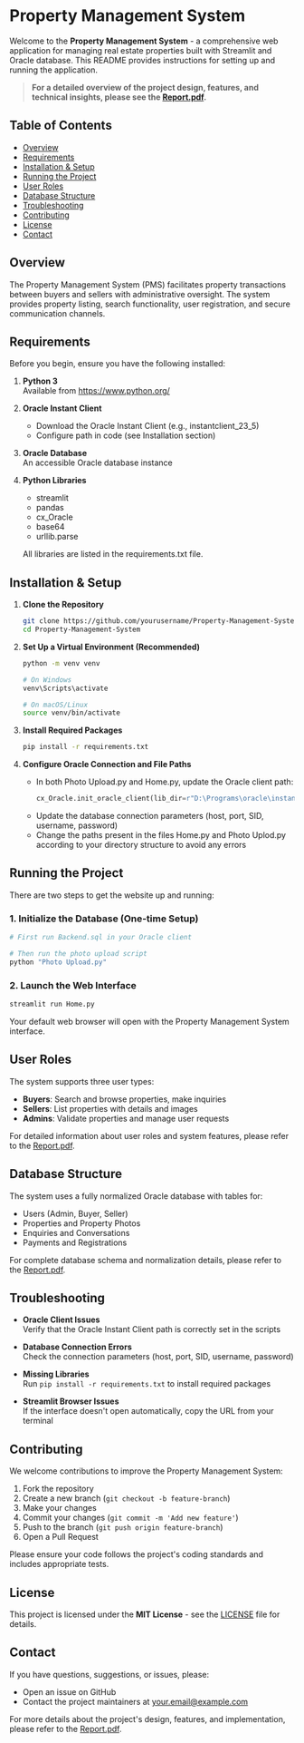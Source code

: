 # Property Management System

Welcome to the **Property Management System** - a comprehensive web application for managing real estate properties built with Streamlit and Oracle database. This README provides instructions for setting up and running the application.

> **For a detailed overview of the project design, features, and technical insights, please see the [Report.pdf](Report.pdf).**

## Table of Contents

- [Overview](#overview)
- [Requirements](#requirements)
- [Installation & Setup](#installation--setup)
- [Running the Project](#running-the-project)
- [User Roles](#user-roles)
- [Database Structure](#database-structure)
- [Troubleshooting](#troubleshooting)
- [Contributing](#contributing)
- [License](#license)
- [Contact](#contact)

## Overview

The Property Management System (PMS) facilitates property transactions between buyers and sellers with administrative oversight. The system provides property listing, search functionality, user registration, and secure communication channels.

## Requirements

Before you begin, ensure you have the following installed:

1. **Python 3**  
   Available from https://www.python.org/

2. **Oracle Instant Client**  
   - Download the Oracle Instant Client (e.g., instantclient_23_5)
   - Configure path in code (see Installation section)

3. **Oracle Database**  
   An accessible Oracle database instance

4. **Python Libraries**  
   - streamlit
   - pandas
   - cx_Oracle
   - base64
   - urllib.parse

   All libraries are listed in the requirements.txt file.

## Installation & Setup

1. **Clone the Repository**
   ```bash
   git clone https://github.com/yourusername/Property-Management-System.git
   cd Property-Management-System
   ```

2. **Set Up a Virtual Environment (Recommended)**
   ```bash
   python -m venv venv
   
   # On Windows
   venv\Scripts\activate
   
   # On macOS/Linux
   source venv/bin/activate
   ```

3. **Install Required Packages**
   ```bash
   pip install -r requirements.txt
   ```

4. **Configure Oracle Connection and File Paths**
   - In both Photo Upload.py and Home.py, update the Oracle client path:
     ```python
     cx_Oracle.init_oracle_client(lib_dir=r"D:\Programs\oracle\instantclient_23_5")
     ```
   - Update the database connection parameters (host, port, SID, username, password)
   - Change the paths present in the files Home.py and Photo Uplod.py according to your directory structure to avoid any errors
     
## Running the Project

There are two steps to get the website up and running:

### 1. Initialize the Database (One-time Setup)
```bash
# First run Backend.sql in your Oracle client

# Then run the photo upload script
python "Photo Upload.py"
```

### 2. Launch the Web Interface
```bash
streamlit run Home.py
```

Your default web browser will open with the Property Management System interface.

## User Roles

The system supports three user types:
- **Buyers**: Search and browse properties, make inquiries
- **Sellers**: List properties with details and images
- **Admins**: Validate properties and manage user requests

For detailed information about user roles and system features, please refer to the [Report.pdf](Report.pdf).

## Database Structure

The system uses a fully normalized Oracle database with tables for:
- Users (Admin, Buyer, Seller)
- Properties and Property Photos
- Enquiries and Conversations
- Payments and Registrations

For complete database schema and normalization details, please refer to the [Report.pdf](Report.pdf).

## Troubleshooting

- **Oracle Client Issues**  
  Verify that the Oracle Instant Client path is correctly set in the scripts

- **Database Connection Errors**  
  Check the connection parameters (host, port, SID, username, password)

- **Missing Libraries**  
  Run `pip install -r requirements.txt` to install required packages

- **Streamlit Browser Issues**  
  If the interface doesn't open automatically, copy the URL from your terminal

## Contributing

We welcome contributions to improve the Property Management System:

1. Fork the repository
2. Create a new branch (`git checkout -b feature-branch`)
3. Make your changes
4. Commit your changes (`git commit -m 'Add new feature'`)
5. Push to the branch (`git push origin feature-branch`)
6. Open a Pull Request

Please ensure your code follows the project's coding standards and includes appropriate tests.

## License

This project is licensed under the **MIT License** - see the [LICENSE](LICENSE) file for details.

## Contact

If you have questions, suggestions, or issues, please:

- Open an issue on GitHub
- Contact the project maintainers at [your.email@example.com](mailto:your.email@example.com)

For more details about the project's design, features, and implementation, please refer to the [Report.pdf](Report.pdf).
